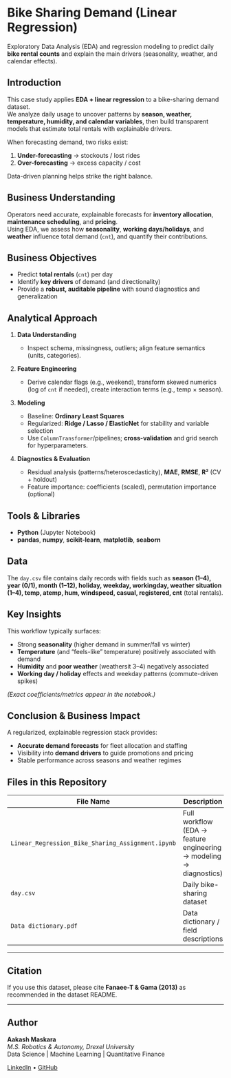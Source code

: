 # Bike Sharing Demand (Linear Regression)

Exploratory Data Analysis (EDA) and regression modeling to predict daily **bike rental counts** and explain the main drivers (seasonality, weather, and calendar effects).

## Introduction

This case study applies **EDA + linear regression** to a bike-sharing demand dataset.  
We analyze daily usage to uncover patterns by **season, weather, temperature, humidity, and calendar variables**, then build transparent models that estimate total rentals with explainable drivers.

When forecasting demand, two risks exist:
1. **Under-forecasting** → stockouts / lost rides
2. **Over-forecasting** → excess capacity / cost

Data-driven planning helps strike the right balance.

## Business Understanding

Operators need accurate, explainable forecasts for **inventory allocation**, **maintenance scheduling**, and **pricing**.  
Using EDA, we assess how **seasonality**, **working days/holidays**, and **weather** influence total demand (`cnt`), and quantify their contributions.

## Business Objectives

- Predict **total rentals** (`cnt`) per day  
- Identify **key drivers** of demand (and directionality)  
- Provide a **robust, auditable pipeline** with sound diagnostics and generalization

## Analytical Approach

1. **Data Understanding**
   - Inspect schema, missingness, outliers; align feature semantics (units, categories).

2. **Feature Engineering**
   - Derive calendar flags (e.g., weekend), transform skewed numerics (log of `cnt` if needed), create interaction terms (e.g., temp × season).

3. **Modeling**
   - Baseline: **Ordinary Least Squares**  
   - Regularized: **Ridge / Lasso / ElasticNet** for stability and variable selection  
   - Use `ColumnTransformer`/pipelines; **cross-validation** and grid search for hyperparameters.

4. **Diagnostics & Evaluation**
   - Residual analysis (patterns/heteroscedasticity), **MAE**, **RMSE**, **R²** (CV + holdout)  
   - Feature importance: coefficients (scaled), permutation importance (optional)

## Tools & Libraries

- **Python** (Jupyter Notebook)  
- **pandas**, **numpy**, **scikit-learn**, **matplotlib**, **seaborn**

## Data

The `day.csv` file contains daily records with fields such as **season (1–4), year (0/1), month (1–12), holiday, weekday, workingday, weather situation (1–4), temp, atemp, hum, windspeed, casual, registered, cnt** (total rentals).

## Key Insights

This workflow typically surfaces:
- Strong **seasonality** (higher demand in summer/fall vs winter)  
- **Temperature** (and “feels-like” temperature) positively associated with demand  
- **Humidity** and **poor weather** (weathersit 3–4) negatively associated  
- **Working day / holiday** effects and weekday patterns (commute-driven spikes)

*(Exact coefficients/metrics appear in the notebook.)*

## Conclusion & Business Impact

A regularized, explainable regression stack provides:
- **Accurate demand forecasts** for fleet allocation and staffing  
- Visibility into **demand drivers** to guide promotions and pricing  
- Stable performance across seasons and weather regimes

## Files in this Repository

| File Name | Description |
|-----------|-------------|
| `Linear_Regression_Bike_Sharing_Assignment.ipynb` | Full workflow (EDA → feature engineering → modeling → diagnostics) |
| `day.csv` | Daily bike-sharing dataset |
| `Data dictionary.pdf` | Data dictionary / field descriptions |

---

## Citation

If you use this dataset, please cite **Fanaee-T & Gama (2013)** as recommended in the dataset README.

---

## Author

**Aakash Maskara**  
*M.S. Robotics & Autonomy, Drexel University*  
Data Science | Machine Learning | Quantitative Finance  

[LinkedIn](https://linkedin.com/in/aakashmaskara) • [GitHub](https://github.com/AakashMaskara)
